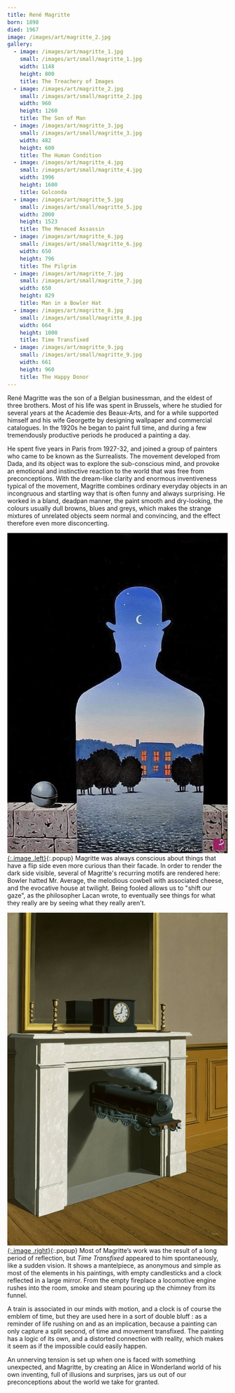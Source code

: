 ```yaml
---
title: René Magritte
born: 1898
died: 1967
image: /images/art/magritte_2.jpg
gallery:
  - image: /images/art/magritte_1.jpg
    small: /images/art/small/magritte_1.jpg
    width: 1148
    height: 800
    title: The Treachery of Images
  - image: /images/art/magritte_2.jpg
    small: /images/art/small/magritte_2.jpg
    width: 960
    height: 1260
    title: The Son of Man
  - image: /images/art/magritte_3.jpg
    small: /images/art/small/magritte_3.jpg
    width: 482
    height: 600
    title: The Human Condition
  - image: /images/art/magritte_4.jpg
    small: /images/art/small/magritte_4.jpg
    width: 1996
    height: 1600
    title: Golconda
  - image: /images/art/magritte_5.jpg
    small: /images/art/small/magritte_5.jpg
    width: 2000
    height: 1523
    title: The Menaced Assassin
  - image: /images/art/magritte_6.jpg
    small: /images/art/small/magritte_6.jpg
    width: 650
    height: 796
    title: The Pilgrim
  - image: /images/art/magritte_7.jpg
    small: /images/art/small/magritte_7.jpg
    width: 650
    height: 829
    title: Man in a Bowler Hat
  - image: /images/art/magritte_8.jpg
    small: /images/art/small/magritte_8.jpg
    width: 664
    height: 1000
    title: Time Transfixed
  - image: /images/art/magritte_9.jpg
    small: /images/art/small/magritte_9.jpg
    width: 661
    height: 960
    title: The Happy Donor
---
```


René Magritte was the son of a Belgian businessman, and the eldest of three
brothers. Most of his life was spent in Brussels, where he studied for several
years at the Academie des Beaux-Arts, and for a while supported himself and his
wife Georgette by designing wallpaper and commercial catalogues. In the 1920s
he began to paint full time, and during a few tremendously productive periods
he produced a painting a day.

He spent five years in Paris from 1927-32, and joined a group of painters who
came to be known as the Surrealists.  The movement developed from Dada, and its
object was to explore the sub-conscious mind, and provoke an emotional and
instinctive reaction to the world that was free from preconceptions.  With the
dream-like clarity and enormous inventiveness typical of the movement, Magritte
combines ordinary everyday objects in an incongruous and startling way that is
often funny and always surprising. He worked in a bland, deadpan manner, the
paint smooth and dry-looking, the colours usually dull browns, blues and greys,
which makes the strange mixtures of unrelated objects seem normal and
convincing, and the effect therefore even more disconcerting.

[![The Happy Donor](/images/art/magritte_9.jpg){:.image .left}](/images/art/magritte_9.jpg){:.popup}
Magritte was always conscious about things that have a flip side even more
curious than their facade. In order to render the dark side visible, several of
Magritte's recurring motifs are rendered here: Bowler hatted Mr. Average, the
melodious cowbell with associated cheese, and the evocative house at twilight.
Being fooled allows us to "shift our gaze", as the philosopher Lacan wrote, to
eventually see things for what they really are by seeing what they really
aren't.

[![Time Transfixed](/images/art/magritte_8.jpg){:.image .right}](/images/art/magritte_8.jpg){:.popup}
Most of Magritte’s work was the result of a long period of reflection, but _Time
Transfixed_ appeared to him spontaneously, like a sudden vision. It shows a
mantelpiece, as anonymous and simple as most of the elements in his paintings,
with empty candlesticks and a clock reflected in a large mirror. From the empty
fireplace a locomotive engine rushes into the room, smoke and steam pouring up
the chimney from its funnel.

A train is associated in our minds with motion, and a clock is of course the
emblem of time, but they are used here in a sort of double bluff : as a
reminder of life rushing on and as an implication, because a painting can only
capture a split second, of time and movement transfixed. The painting has a
logic of its own, and a distorted connection with reality, which makes it seem
as if the impossible could easily happen.

An unnerving tension is set up when one is faced with something unexpected, and
Magritte, by creating an Alice in Wonderland world of his own inventing, full
of illusions and surprises, jars us out of our preconceptions about the world
we take for granted.
